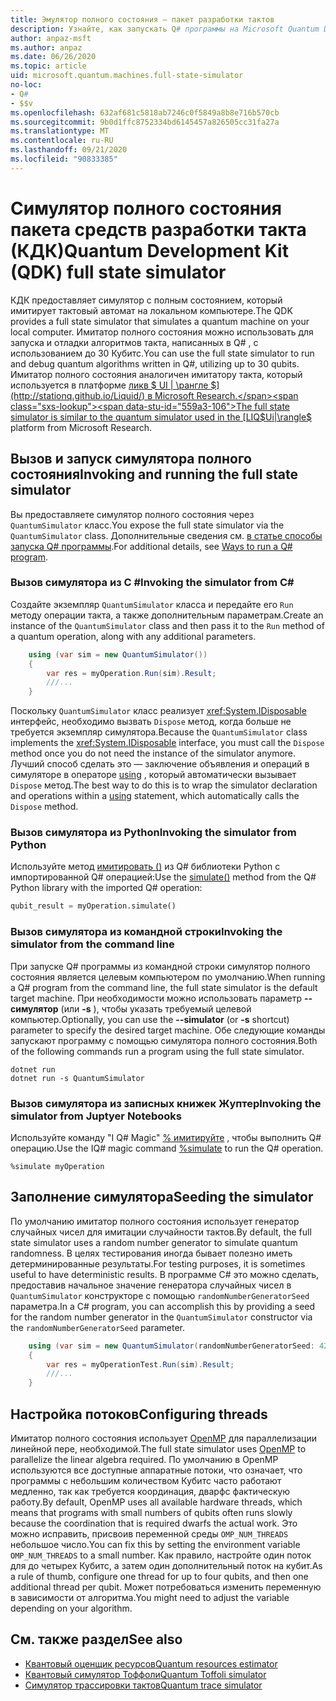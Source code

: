 ```yaml
---
title: Эмулятор полного состояния — пакет разработки тактов
description: Узнайте, как запускать Q# программы на Microsoft Quantum Development Kit симуляторе полного состояния.
author: anpaz-msft
ms.author: anpaz
ms.date: 06/26/2020
ms.topic: article
uid: microsoft.quantum.machines.full-state-simulator
no-loc:
- Q#
- $$v
ms.openlocfilehash: 632af681c5818ab7246c0f5849a8b8e716b570cb
ms.sourcegitcommit: 9b0d1ffc8752334bd6145457a826505cc31fa27a
ms.translationtype: MT
ms.contentlocale: ru-RU
ms.lasthandoff: 09/21/2020
ms.locfileid: "90833385"
---
```

# <a name="quantum-development-kit-qdk-full-state-simulator"></a><span data-ttu-id="559a3-103">Симулятор полного состояния пакета средств разработки такта (КДК)</span><span class="sxs-lookup"><span data-stu-id="559a3-103">Quantum Development Kit (QDK) full state simulator</span></span>

<span data-ttu-id="559a3-104">КДК предоставляет симулятор с полным состоянием, который имитирует тактовый автомат на локальном компьютере.</span><span class="sxs-lookup"><span data-stu-id="559a3-104">The QDK provides a full state simulator that simulates a quantum machine on your local computer.</span></span> <span data-ttu-id="559a3-105">Имитатор полного состояния можно использовать для запуска и отладки алгоритмов такта, написанных в Q# , с использованием до 30 Кубитс.</span><span class="sxs-lookup"><span data-stu-id="559a3-105">You can use the full state simulator to run and debug quantum algorithms written in Q#, utilizing up to 30 qubits.</span></span> <span data-ttu-id="559a3-106">Имитатор полного состояния аналогичен имитатору такта, который используется в платформе  [ликв $ UI | \рангле $](http://stationq.github.io/Liquid/) в Microsoft Research.</span><span class="sxs-lookup"><span data-stu-id="559a3-106">The full state simulator is similar to the quantum simulator used in the  [LIQ$Ui|\rangle$](http://stationq.github.io/Liquid/) platform from Microsoft Research.</span></span>

## <a name="invoking-and-running-the-full-state-simulator"></a><span data-ttu-id="559a3-107">Вызов и запуск симулятора полного состояния</span><span class="sxs-lookup"><span data-stu-id="559a3-107">Invoking and running the full state simulator</span></span>

<span data-ttu-id="559a3-108">Вы предоставляете симулятор полного состояния через `QuantumSimulator` класс.</span><span class="sxs-lookup"><span data-stu-id="559a3-108">You expose the full state simulator via the `QuantumSimulator` class.</span></span> <span data-ttu-id="559a3-109">Дополнительные сведения см. [в статье способы запуска Q# программы](xref:microsoft.quantum.guide.host-programs).</span><span class="sxs-lookup"><span data-stu-id="559a3-109">For additional details, see [Ways to run a Q# program](xref:microsoft.quantum.guide.host-programs).</span></span>

### <a name="invoking-the-simulator-from-c"></a><span data-ttu-id="559a3-110">Вызов симулятора из C #</span><span class="sxs-lookup"><span data-stu-id="559a3-110">Invoking the simulator from C#</span></span>

<span data-ttu-id="559a3-111">Создайте экземпляр `QuantumSimulator` класса и передайте его `Run` методу операции такта, а также дополнительным параметрам.</span><span class="sxs-lookup"><span data-stu-id="559a3-111">Create an instance of the `QuantumSimulator` class and then pass it to the `Run` method of a quantum operation, along with any additional parameters.</span></span>
```csharp
    using (var sim = new QuantumSimulator())
    {
        var res = myOperation.Run(sim).Result;
        ///...
    }
```

<span data-ttu-id="559a3-112">Поскольку `QuantumSimulator` класс реализует <xref:System.IDisposable> интерфейс, необходимо вызвать `Dispose` метод, когда больше не требуется экземпляр симулятора.</span><span class="sxs-lookup"><span data-stu-id="559a3-112">Because the `QuantumSimulator` class implements the <xref:System.IDisposable> interface, you must call the `Dispose` method once you do not need the instance of the simulator anymore.</span></span> <span data-ttu-id="559a3-113">Лучший способ сделать это — заключение объявления и операций в симуляторе в операторе [using](https://docs.microsoft.com/dotnet/csharp/language-reference/keywords/using-statement) , который автоматически вызывает `Dispose` метод.</span><span class="sxs-lookup"><span data-stu-id="559a3-113">The best way to do this is to wrap the simulator declaration and operations within a [using](https://docs.microsoft.com/dotnet/csharp/language-reference/keywords/using-statement) statement, which automatically calls the `Dispose` method.</span></span>

### <a name="invoking-the-simulator-from-python"></a><span data-ttu-id="559a3-114">Вызов симулятора из Python</span><span class="sxs-lookup"><span data-stu-id="559a3-114">Invoking the simulator from Python</span></span>

<span data-ttu-id="559a3-115">Используйте метод [имитировать ()](https://docs.microsoft.com/python/qsharp-core/qsharp.loader.qsharpcallable) из Q# библиотеки Python с импортированной Q# операцией:</span><span class="sxs-lookup"><span data-stu-id="559a3-115">Use the [simulate()](https://docs.microsoft.com/python/qsharp-core/qsharp.loader.qsharpcallable) method from the Q# Python library with the imported Q# operation:</span></span>

```python
qubit_result = myOperation.simulate()
```

### <a name="invoking-the-simulator-from-the-command-line"></a><span data-ttu-id="559a3-116">Вызов симулятора из командной строки</span><span class="sxs-lookup"><span data-stu-id="559a3-116">Invoking the simulator from the command line</span></span>

<span data-ttu-id="559a3-117">При запуске Q# программы из командной строки симулятор полного состояния является целевым компьютером по умолчанию.</span><span class="sxs-lookup"><span data-stu-id="559a3-117">When running a Q# program from the command line, the full state simulator is the default target machine.</span></span> <span data-ttu-id="559a3-118">При необходимости можно использовать параметр **--симулятор** (или **-s** ), чтобы указать требуемый целевой компьютер.</span><span class="sxs-lookup"><span data-stu-id="559a3-118">Optionally, you can use the **--simulator** (or **-s** shortcut) parameter to specify the desired target machine.</span></span> <span data-ttu-id="559a3-119">Обе следующие команды запускают программу с помощью симулятора полного состояния.</span><span class="sxs-lookup"><span data-stu-id="559a3-119">Both of the following commands run a program using the full state simulator.</span></span> 

```dotnetcli
dotnet run
dotnet run -s QuantumSimulator
```

### <a name="invoking-the-simulator-from-juptyer-notebooks"></a><span data-ttu-id="559a3-120">Вызов симулятора из записных книжек Жуптер</span><span class="sxs-lookup"><span data-stu-id="559a3-120">Invoking the simulator from Juptyer Notebooks</span></span>

<span data-ttu-id="559a3-121">Используйте команду "I Q# Magic" [% имитируйте](xref:microsoft.quantum.iqsharp.magic-ref.simulate) , чтобы выполнить Q# операцию.</span><span class="sxs-lookup"><span data-stu-id="559a3-121">Use the IQ# magic command [%simulate](xref:microsoft.quantum.iqsharp.magic-ref.simulate) to run the Q# operation.</span></span>

```
%simulate myOperation
```
## <a name="seeding-the-simulator"></a><span data-ttu-id="559a3-122">Заполнение симулятора</span><span class="sxs-lookup"><span data-stu-id="559a3-122">Seeding the simulator</span></span>

<span data-ttu-id="559a3-123">По умолчанию имитатор полного состояния использует генератор случайных чисел для имитации случайности тактов.</span><span class="sxs-lookup"><span data-stu-id="559a3-123">By default, the full state simulator uses a random number generator to simulate quantum randomness.</span></span> <span data-ttu-id="559a3-124">В целях тестирования иногда бывает полезно иметь детерминированные результаты.</span><span class="sxs-lookup"><span data-stu-id="559a3-124">For testing purposes, it is sometimes useful to have deterministic results.</span></span> <span data-ttu-id="559a3-125">В программе C# это можно сделать, предоставив начальное значение генератора случайных чисел в `QuantumSimulator` конструкторе с помощью `randomNumberGeneratorSeed` параметра.</span><span class="sxs-lookup"><span data-stu-id="559a3-125">In a C# program, you can accomplish this by providing a seed for the random number generator in the `QuantumSimulator` constructor via the `randomNumberGeneratorSeed` parameter.</span></span>

```csharp
    using (var sim = new QuantumSimulator(randomNumberGeneratorSeed: 42))
    {
        var res = myOperationTest.Run(sim).Result;
        ///...
    }
```

## <a name="configuring-threads"></a><span data-ttu-id="559a3-126">Настройка потоков</span><span class="sxs-lookup"><span data-stu-id="559a3-126">Configuring threads</span></span>

<span data-ttu-id="559a3-127">Имитатор полного состояния использует [OpenMP](http://www.openmp.org/) для параллелизации линейной пере, необходимой.</span><span class="sxs-lookup"><span data-stu-id="559a3-127">The full state simulator uses [OpenMP](http://www.openmp.org/) to parallelize the linear algebra required.</span></span> <span data-ttu-id="559a3-128">По умолчанию в OpenMP используются все доступные аппаратные потоки, что означает, что программы с небольшим количеством Кубитс часто работают медленно, так как требуется координация, дварфс фактическую работу.</span><span class="sxs-lookup"><span data-stu-id="559a3-128">By default, OpenMP uses all available hardware threads, which means that programs with small numbers of qubits often runs slowly because the coordination that is required dwarfs the actual work.</span></span> <span data-ttu-id="559a3-129">Это можно исправить, присвоив переменной среды `OMP_NUM_THREADS` небольшое число.</span><span class="sxs-lookup"><span data-stu-id="559a3-129">You can fix this by setting the environment variable `OMP_NUM_THREADS` to a small number.</span></span> <span data-ttu-id="559a3-130">Как правило, настройте один поток для до четырех Кубитс, а затем один дополнительный поток на кубит.</span><span class="sxs-lookup"><span data-stu-id="559a3-130">As a rule of thumb, configure one thread for up to four qubits, and then one additional thread per qubit.</span></span> <span data-ttu-id="559a3-131">Может потребоваться изменить переменную в зависимости от алгоритма.</span><span class="sxs-lookup"><span data-stu-id="559a3-131">You might need to adjust the variable depending on your algorithm.</span></span>

## <a name="see-also"></a><span data-ttu-id="559a3-132">См. также раздел</span><span class="sxs-lookup"><span data-stu-id="559a3-132">See also</span></span>

- [<span data-ttu-id="559a3-133">Квантовый оценщик ресурсов</span><span class="sxs-lookup"><span data-stu-id="559a3-133">Quantum resources estimator</span></span>](xref:microsoft.quantum.machines.resources-estimator)
- [<span data-ttu-id="559a3-134">Квантовый симулятор Тоффоли</span><span class="sxs-lookup"><span data-stu-id="559a3-134">Quantum Toffoli simulator</span></span>](xref:microsoft.quantum.machines.toffoli-simulator)
- [<span data-ttu-id="559a3-135">Симулятор трассировки тактов</span><span class="sxs-lookup"><span data-stu-id="559a3-135">Quantum trace simulator</span></span>](xref:microsoft.quantum.machines.qc-trace-simulator.intro)